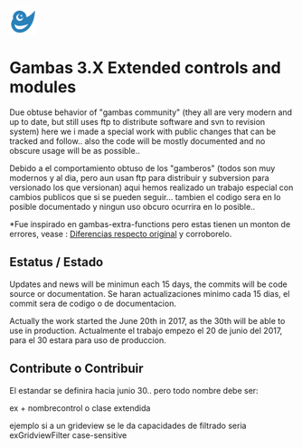 ![gambas extension icon](docs/icon.png)

# Gambas 3.X Extended controls and modules

Due obtuse behavior of "gambas community" 
(they all are very modern and up to date, but still uses ftp to distribute software and svn to revision system)
here we i made a special work with public changes that can be tracked and follow..
also the code will be mostly documented and no obscure usage will be as possible..

Debido a el comportamiento obtuso de los "gamberos"
(todos son muy modernos y al dia, pero aun usan ftp para distribuir y subversion para versionado los que versionan)
aqui hemos realizado un trabajo especial con cambios publicos que si se pueden seguir...
tambien el codigo sera en lo posible documentado y ningun uso obcuro ocurrira en lo posible..

*Fue inspirado en gambas-extra-functions pero estas tienen un monton de errores, vease
: [Diferencias respecto original](docs/exdiferenciasoriginal.md) y corroborelo.

## Estatus / Estado

Updates and news will be minimun each 15 days, the commits will be code source or documentation.
Se haran actualizaciones minimo cada 15 dias, el commit sera de codigo o de documentacion.

Actually the work started the June 20th in 2017, as the 30th will be able to use in production.
Actualmente el trabajo empezo el 20 de junio del 2017, para el 30 estara para uso de produccion.

## Contribute o Contribuir

El estandar se definira hacia junio 30.. pero todo nombre debe ser:

ex + nombrecontrol o clase extendida

ejemplo si a un grideview se le da capacidades de filtrado seria exGridviewFilter case-sensitive

